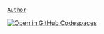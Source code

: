 [`Author`](https://matherrias.github.io)

[![Open in GitHub Codespaces](https://github.com/codespaces/badge.svg)](https://codespaces.new/MatherRias/bootstrap)
